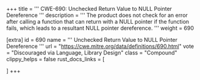 +++
title = '''
CWE-690: Unchecked Return Value to NULL Pointer Dereference
'''
description	= '''
The product does not check for an error after calling a function that can return with a NULL pointer if the function fails, which leads to a resultant NULL pointer dereference.
'''
weight = 690

[extra]
id = 690
name = '''
Unchecked Return Value to NULL Pointer Dereference
'''
url = "https://cwe.mitre.org/data/definitions/690.html"
vote = "Discouraged via Language, Library Design"
class = "Compound"
clippy_helps = false
rust_docs_links = [
	
]
+++

